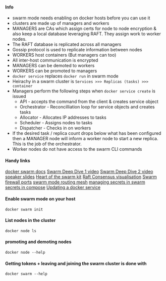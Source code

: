 #### Info
* swarm mode needs enabling on docker hosts before you can use it
* clusters are made up of managers and workers
* MANAGERS are CAs which assign certs for node to node encryption & also keep a local database leveraging RAFT. They assign work to worker nodes.
* The RAFT database is replicated across all managers
* Gossip protocol is used to replicate information between nodes
* WORKERS host containers (But managers can too)
* All inter-host communication is encrypted
* MANAGERS can be demoted to workers
* WORKERS can be promoted to managers
* ```docker service``` replaces ```docker run``` in swarm mode
* Heirachy in a swarm cluster is ```Services >>> Replicas (tasks) >>> container```
* Managers perform the following steps when ```docker service create``` is issued
    * API - accepts the command from the client & creates service object
    * Orchestrator - Reconcilliation loop for service objects and creates tasks
    * Allocator - Allocates IP addresses to tasks
    * Scheduler - Assigns nodes to tasks
    * Dispatcher - Checks in on workers
* If the desired task / replica count drops below what has been configured then a MANAGER node will inform a worker node to start a new replica. This is the job of the orchestrator.
* Worker nodes do not have access to the swarm CLI commands

#### Handy links
[docker swarm docs](https://docs.docker.com/engine/swarm/services/)
[Swarm Deep Dive 1 video](https://www.youtube.com/watch?v=dooPhkXT9yI)
[Swarm Deep Dive 2 video](https://www.youtube.com/watch?v=_F6PSP-qhdA)
[speaker slides](https://speakerdeck.com/aluzzardi/heart-of-the-swarmkit-topology-management)
[Heart of the swarm kit](https://www.youtube.com/watch?v=EmePhjGnCXY)
[Raft Consensus visualisation](http://thesecretlivesofdata.com/raft/)
[Swarm firewall ports](https://www.bretfisher.com/docker-swarm-firewall-ports/)
[swarm mode routing mesh](https://docs.docker.com/engine/swarm/ingress/)
[managing secrets in swarm](https://docs.docker.com/engine/swarm/secrets/)
[secrets in compose](https://docs.docker.com/compose/compose-file/#secrets-configuration-reference)
[Updating a docker service](https://docs.docker.com/engine/reference/commandline/service_update/)

#### Enable swarm mode on your host
```docker swarm init```

#### List nodes in the cluster
```docker node ls```

#### promoting and demoting nodes
```docker node --help```

#### Getting tokens + leaving and joining the swarm cluster is done with
```docker swarm --help```
